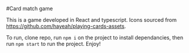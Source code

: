 #Card match game

This is a game developed in React and typescript. Icons sourced from https://github.com/hayeah/playing-cards-assets.

To run, clone repo, run `npm i` on the project to install dependancies, then run `npm start` to run the project. Enjoy!
